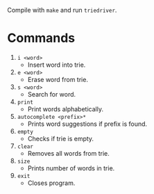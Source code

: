 Compile with ```make``` and run ```triedriver```.

# Commands

1. ```i <word>```
   - Insert word into trie.
2. ```e <word>```
   - Erase word from trie.
3. ```s <word>```
   - Search for word.
4. ```print```
   - Print words alphabetically.
5. ```autocomplete <prefix>*```
   - Prints word suggestions if prefix is found.
6. ```empty```
   - Checks if trie is empty.
7. ```clear```
   - Removes all words from trie.
8. ```size```
   - Prints number of words in trie.
9. ```exit```
   - Closes program.
